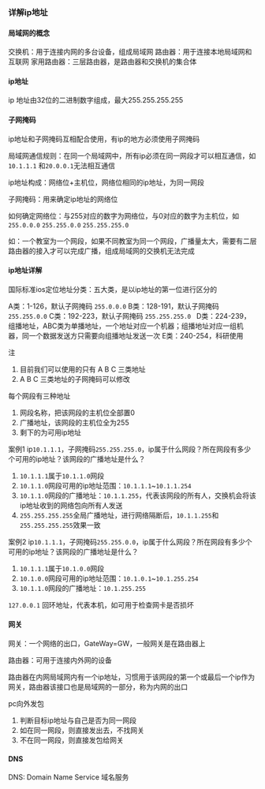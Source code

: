 ### 详解ip地址
#### 局域网的概念
交换机：用于连接内网的多台设备，组成局域网
路由器：用于连接本地局域网和互联网
家用路由器：三层路由器，是路由器和交换机的集合体

#### ip地址
ip 地址由32位的二进制数字组成，最大255.255.255.255

#### 子网掩码
ip地址和子网掩码互相配合使用，有ip的地方必须使用子网掩码

局域网通信规则：在同一个局域网中，所有ip必须在同一网段才可以相互通信，如`10.1.1.1` 和`20.0.0.1`无法相互通信

ip地址构成：网络位+主机位，网络位相同的ip地址，为同一网段

子网掩码：用来确定ip地址的网络位

如何确定网络位：与255对应的数字为网络位，与0对应的数字为主机位，如`255.0.0.0` `255.255.0.0` `255.255.255.0`


如：一个教室为一个网段，如果不同教室为同一个网段，广播量太大，需要有二层路由器的接入才可以完成广播，组成局域网的交换机无法完成

#### ip地址详解
国际标准ios定位地址分类：五大类，是以ip地址的第一位进行区分的

A类：1-126，默认子网掩码 `255.0.0.0`
B类：128-191，默认子网掩码 `255.255.0.0`
C类：192-223，默认子网掩码 `255.255.255.0 `
D类：224-239，组播地址，ABC类为单播地址，一个地址对应一个机器；组播地址对应一组机器，同一个数据发送方只需要向组播地址发送一次
E类：240-254，科研使用

注
1. 目前我们可以使用的只有 A B C 三类地址
2. A B C 三类地址的子网掩码可以修改

每个网段有三种地址
1. 网段名称，把该网段的主机位全部置0
2. 广播地址，该网段的主机位全为255
3. 剩下的为可用ip地址

案例1
ip`10.1.1.1`，子网掩码`255.255.255.0`，ip属于什么网段？所在网段有多少个可用的ip地址？该网段的广播地址是什么？
1. `10.1.1.1`属于`10.1.1.0`网段
2. `10.1.1.0`网段可用的ip地址范围：`10.1.1.1`~`10.1.1.254`
3. `10.1.1.0`网段的广播地址：`10.1.1.255`，代表该网段的所有人，交换机会将该ip地址收到的网络包向所有人发送
4. `255.255.255.255`全局广播地址，进行网络隔断后，`10.1.1.255`和`255.255.255.255`效果一致

案例2
ip`10.1.1.1`，子网掩码`255.255.0.0`，ip属于什么网段？所在网段有多少个可用的ip地址？该网段的广播地址是什么？
1. `10.1.1.1`属于`10.1.0.0`网段
2. `10.1.0.0`网段可用的ip地址范围：`10.1.0.1`~`10.1.255.254`
3. `10.1.1.0`网段的广播地址：`10.1.255.255`

`127.0.0.1` 回环地址，代表本机，如可用于检查网卡是否损坏 

#### 网关
网关：一个网络的出口，GateWay=GW，一般网关是在路由器上

路由器：可用于连接内外网的设备

路由器在内网局域网内有一个ip地址，习惯用于该网段的第一个或最后一个ip作为网关，路由器该接口也是局域网的一部分，称为内网的出口

pc向外发包
1. 判断目标ip地址与自己是否为同一网段
2. 如在同一网段，则直接发出去，不找网关
3. 不在同一网段，则直接发包给网关

#### DNS
DNS: Domain Name Service 域名服务